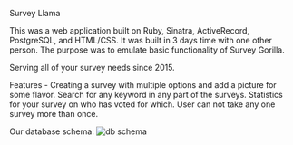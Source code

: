 Survey Llama

This was a web application built on Ruby, Sinatra, ActiveRecord, PostgreSQL, and HTML/CSS. It was built in 3 days time with one other person. The purpose was to emulate basic functionality of Survey Gorilla.

Serving all of your survey needs since 2015.

Features -
Creating a survey with multiple options and add a picture for some flavor.
Search for any keyword in any part of the surveys.
Statistics for your survey on who has voted for which.
User can not take any one survey more than once.

Our database schema:
![db schema](https://cloud.githubusercontent.com/assets/12217216/10403378/1bace748-6e99-11e5-97d7-a58001f506c6.png)
